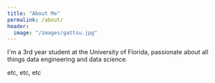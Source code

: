 ```yaml
---
title: "About Me"
permalink: /about/
header:
  image: "/images/gattsu.jpg"
---
```


I'm a 3rd year student at the University of Florida, passionate about all things data engineering and data science.

etc, etc, etc
